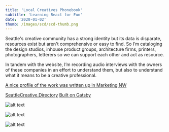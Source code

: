 ```yaml
---
title: 'Local Creatives Phonebook'
subtitle: 'Learning React for Fun'
date: '2020-01-02'
thumb: /images/scd/scd-thumb.png
---
```


Seattle's creative community has a strong identity but its data is disparate, resources exist but aren't comprehensive or easy to find. So I’m cataloging the design studios, inhouse product groups, architecture firms, printers, photographers, letterers so we can support each other and act as resource.

In tandem with the website, I’m recording audio interviews with the owners of these companies in an effort to understand them, but also to understand what it means to be a creative professional. 

[A nice profile of the work was written up in Marketing NW](https://bit.ly/New-Sea-Directory)

[SeattleCreative.Directory](https://seattlecreative.directory/)
[Built on Gatsby](https://github.com/jonmccon/seattle-creative-directory)



![alt text](/images/scd/scd-00.png "Always building, in progress")

![alt text](/images/scd/scd-10.png "Directory v2")

![alt text](/images/scd/scd-20.png "Directory v1")
